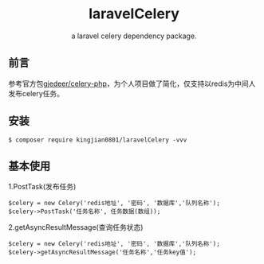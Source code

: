 <h1 align="center"> laravelCelery </h1>

<p align="center"> a laravel celery dependency package.</p>

## 前言
参考官方包[gjedeer/celery-php](https://github.com/gjedeer/celery-php)，为个人项目做了简化，仅支持以redis为中间人发布celery任务。

## 安装

```shell
$ composer require kingjian0801/laravelCelery -vvv
```

## 基本使用

1.PostTask(发布任务)
```shell
$celery = new Celery('redis地址', '密码', '数据库','队列名称');
$celery->PostTask('任务名称', 任务数据(数组));
```
2.getAsyncResultMessage(查询任务状态)
```shell
$celery = new Celery('redis地址', '密码', '数据库','队列名称');
$celery->getAsyncResultMessage('任务名称','任务key值');
```
